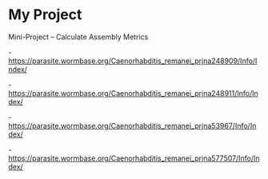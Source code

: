 # My Project
Mini-Project – Calculate Assembly Metrics

-https://parasite.wormbase.org/Caenorhabditis_remanei_prjna248909/Info/Index/

-https://parasite.wormbase.org/Caenorhabditis_remanei_prjna248911/Info/Index/

-https://parasite.wormbase.org/Caenorhabditis_remanei_prjna53967/Info/Index/

-https://parasite.wormbase.org/Caenorhabditis_remanei_prjna577507/Info/Index/
